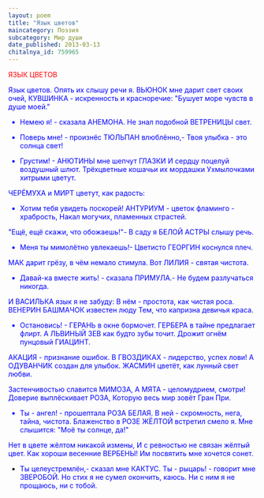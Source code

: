 ```yaml
---
layout: poem
title: "Язык цветов"
maincategory: Поэзия
subcategory: Мир души
date_published: 2013-03-13
chitalnya_id: 759965
---
```





<FONT COLOR="#ff0000">ЯЗЫК ЦВЕТОВ</FONT>

<FONT COLOR="#0000ff">Язык цветов. Опять их слышу речи я.
ВЬЮНОК мне дарит свет своих очей,
КУВШИНКА - искренность и красноречие:
"Бушует море чувств в душе моей."

- Немею я! - сказала АНЕМОНА.
Не знал подобной ВЕТРЕНИЦЫ свет.
- Поверь мне! - произнёс ТЮЛЬПАН влюблённо,-
Твоя улыбка - это солнца свет!

- Грустим! - АНЮТИНЫ мне шепчут ГЛАЗКИ
И сердцу поцелуй воздушный шлют.
Трёхцветные кошачьи их мордашки
Ухмылочками хитрыми цветут.

ЧЕРЁМУХА и МИРТ цветут, как радость:
- Хотим тебя увидеть поскорей!
АНТУРИУМ - цветок фламинго - храбрость,
Накал могучих, пламенных страстей.

"Ещё, ещё скажи, что обожаешь!"-
В саду я БЕЛОЙ АСТРЫ слышу речь.
- Меня ты мимолётно увлекаешь!-
Цветисто ГЕОРГИН коснулся плеч.

МАК дарит грёзу, в чём немало стимула.
Вот ЛИЛИЯ - святая чистота.
- Давай-ка вместе жить! - сказала ПРИМУЛА.-
Не будем разлучаться никогда.

И ВАСИЛЬКА язык я не забуду:
В нём - простота, как чистая роса.
ВЕНЕРИН БАШМАЧОК известен люду
Тем, что капризна девичья краса.

- Остановись! - ГЕРАНЬ в окне бормочет.
ГЕРБЕРА в тайне предлагает флирт.
А ЛЬВИНЫЙ ЗЕВ как будто зубы точит.
Дрожит огнём пунцовый ГИАЦИНТ.

АКАЦИЯ - признание ошибок.
В ГВОЗДИКАХ - лидерство, успех лови!
А ОДУВАНЧИК создан для улыбок.
ЖАСМИН цветёт, как лунный свет любви.

Застенчивостью славится МИМОЗА,
А МЯТА - целомудрием, смотри!
Доверие выплёскивает РОЗА,
Которую весь мир зовёт Гран При.

- Ты - ангел! - прошептала РОЗА БЕЛАЯ.
В ней - скромность, нега, тайна, чистота.
Блаженство в РОЗЕ ЖЁЛТОЙ встретил смело я.
Мне слышится: "Моё ты солнце, да!"

Нет в цвете жёлтом никакой измены,
И с ревностью не связан жёлтый цвет.
Как хороши весенние ВЕРБЕНЫ!
Им посвятить мне хочется сонет.

- Ты целеустремлён,- сказал мне КАКТУС.
Ты - рыцарь! - говорит мне ЗВЕРОБОЙ.
Но стих я не сумел окончить, каюсь.
Ни с ним я не прощаюсь, ни с тобой.</FONT>

 





